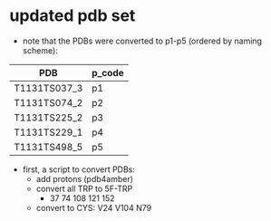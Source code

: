 # updated pdb set

* note that the PDBs were converted to p1-p5 (ordered by naming scheme):
  
| PDB | p_code |
| --- | ------ |
| T1131TS037_3    | p1    |
| T1131TS074_2    | p2    |
| T1131TS225_2    | p3    |
| T1131TS229_1    | p4    |
| T1131TS498_5    | p5    |

* first, a script to convert PDBs:
    * add protons (pdb4amber)
    * convert all TRP to 5F-TRP
        * 37 74 108 121 152
    * convert to CYS: V24 V104 N79
